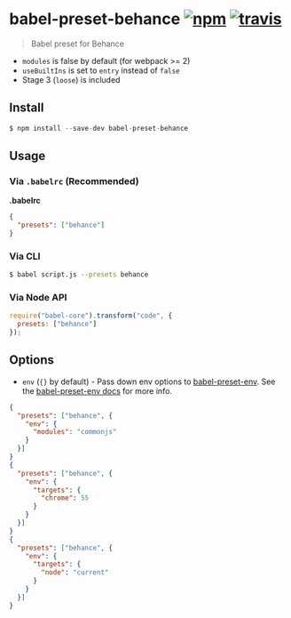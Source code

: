 # babel-preset-behance [![npm](https://img.shields.io/npm/v/babel-preset-behance.svg)](https://www.npmjs.com/package/babel-preset-behance) [![travis](https://img.shields.io/travis/behance/babel-preset-behance/master.svg)](https://travis-ci.org/behance/babel-preset-behance)

> Babel preset for Behance

- `modules` is false by default (for webpack >= 2)
- `useBuiltIns` is set to `entry` instead of `false`
- Stage 3 (`loose`) is included

## Install

```js
$ npm install --save-dev babel-preset-behance
```

## Usage

### Via `.babelrc` (Recommended)

**.babelrc**

```json
{
  "presets": ["behance"]
}
```

### Via CLI

```sh
$ babel script.js --presets behance
```

### Via Node API

```javascript
require("babel-core").transform("code", {
  presets: ["behance"]
});
```

## Options

* `env` (`{}` by default) - Pass down env options to [babel-preset-env](https://github.com/babel/babel-preset-env). See the [babel-preset-env docs](https://github.com/babel/babel-preset-env#options) for more info.

```json
{
  "presets": ["behance", {
    "env": {
      "modules": "commonjs"
    }
  }]
}
{
  "presets": ["behance", {
    "env": {
      "targets": {
        "chrome": 55
      }
    }
  }]
}
{
  "presets": ["behance", {
    "env": {
      "targets": {
        "node": "current"
      }
    }
  }]
}
```
